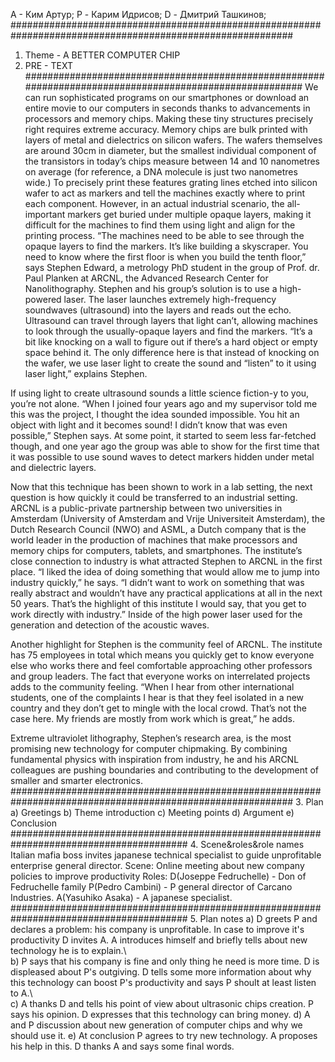 А - Ким Артур;
P - Карим Идрисов;
D - Дмитрий Ташкинов;
###########################################################################################################
1. Theme - A BETTER COMPUTER CHIP
2. PRE - TEXT
########################################################################################################
We can run sophisticated programs on our smartphones or download an entire movie to our computers in seconds thanks to advancements in processors and memory chips. Making these tiny structures precisely right requires extreme accuracy. Memory chips are bulk printed with layers of metal and dielectrics on silicon wafers. The wafers themselves are around 30cm in diameter, but the smallest individual component of the transistors in today’s chips measure between 14 and 10 nanometres on average (for reference, a DNA molecule is just two nanometres wide.) To precisely print these features grating lines etched into silicon wafer to act as markers and tell the machines exactly where to print each component. However, in an actual industrial scenario, the all-important markers get buried under multiple opaque layers, making it difficult for the machines to find them using light and align for the printing process. “The machines need to be able to see through the opaque layers to find the markers. It’s like building a skyscraper. You need to know where the first floor is when you build the tenth floor,” says Stephen Edward, a metrology PhD student in the group of Prof. dr. Paul Planken at ARCNL, the Advanced Research Center for Nanolithography. Stephen and his group’s solution is to use a high-powered laser. The laser launches extremely high-frequency soundwaves (ultrasound) into the layers and reads out the echo. Ultrasound can travel through layers that light can’t, allowing machines to look through the usually-opaque layers and find the markers. “It’s a bit like knocking on a wall to figure out if there’s a hard object or empty space behind it. The only difference here is that instead of knocking on the wafer, we use laser light to create the sound and “listen” to it using laser light,” explains Stephen.  

If using light to create ultrasound sounds a little science fiction-y to you, you’re not alone. “When I joined four years ago and my supervisor told me this was the project, I thought the idea sounded impossible. You hit an object with light and it becomes sound! I didn’t know that was even possible,” Stephen says. At some point, it started to seem less far-fetched though, and one year ago the group was able to show for the first time that it was possible to use sound waves to detect markers hidden under metal and dielectric layers. 

Now that this technique has been shown to work in a lab setting, the next question is how quickly it could be transferred to an industrial setting. ARCNL is a public-private partnership between two universities in Amsterdam (University of Amsterdam and Vrije Universiteit Amsterdam), the Dutch Research Council (NWO) and ASML, a Dutch company that is the world leader in the production of machines that make processors and memory chips for computers, tablets, and smartphones. The institute’s close connection to industry is what attracted Stephen to ARCNL in the first place. “I liked the idea of doing something that would allow me to jump into industry quickly,” he says. “I didn’t want to work on something that was really abstract and wouldn’t have any practical applications at all in the next 50 years. That’s the highlight of this institute I would say, that you get to work directly with industry.” Inside of the high power laser used for the generation and detection of the acoustic waves.

Another highlight for Stephen is the community feel of ARCNL. The institute has 75 employees in total which means you quickly get to know everyone else who works there and feel comfortable approaching other professors and group leaders. The fact that everyone works on interrelated projects adds to the community feeling. “When I hear from other international students, one of the complaints I hear is that they feel isolated in a new country and they don’t get to mingle with the local crowd. That’s not the case here. My friends are mostly from work which is great,” he adds. 

Extreme ultraviolet lithography, Stephen’s research area, is the most promising new technology for computer chipmaking. By combining fundamental physics with inspiration from industry, he and his ARCNL colleagues are pushing boundaries and contributing to the development of smaller and smarter electronics. 
###########################################################################################################
3. Plan
a) Greetings
b) Theme introduction
c) Meeting points
d) Argument
e) Conclusion
########################################################################################
4. Scene&roles&role names
Italian mafia boss invites japanese technical specialist to guide unprofitable enterprise general director. 
Scene: Online meeting about new company policies to improve productivity
Roles: 
D(Joseppe Fedruchelle) - Don of Fedruchelle family
P(Pedro Cambini) - P general director of Carcano Industries.
A(Yasuhiko Asaka) - A japanese specialist.
########################################################################################
5. Plan notes
a) D greets P and declares a problem: his company is unprofitable. In case to improve it's productivity D invites A. A introduces himself and briefly tells about new technology he is to explain.\\\
b) P says that his company is fine and only thing he need is more time. D is displeased about P's outgiving. D tells some more information about why this technology can boost P's productivity and says P shoult at least listen to A.\\\
c) A thanks D and tells his point of view about ultrasonic chips creation. P says his opinion. D expresses that this technology can bring money. 
d) A and P discussion about new generation of computer chips and why we should use it.
e) At conclusion P agrees to try new technology. A proposes his help in this. D thanks A and says some final words.
